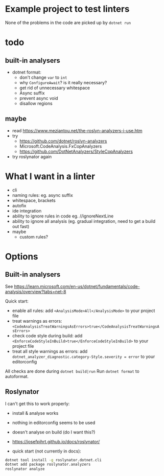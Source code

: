 # Example project to test linters

None of the problems in the code are picked up by `dotnet run`

# todo
## built-in analysers
- dotnet format:
    - don't change `var` to `int`
    - why `ConfigureAwait`? is it really necessary?
    - get rid of unnecessary whitespace
    - Async suffix
    - prevent async void
    - disallow regions
## maybe
- read https://www.meziantou.net/the-roslyn-analyzers-i-use.htm
- try
    - https://github.com/dotnet/roslyn-analyzers
    - Microsoft.CodeAnalysis.FxCopAnalyzers
    - https://github.com/DotNetAnalyzers/StyleCopAnalyzers
- try roslynator again

# What I want in a linter
- cli
- naming rules: eg. async suffix
- whitespace, brackets
- autofix
- ide integration
- ability to ignore rules in code eg. //ignoreNextLine
- ability to ignore all analysis (eg. gradual integration, need to get a build
  out fast)
- maybe
    - custom rules?

# Options
## Built-in analysers
See https://learn.microsoft.com/en-us/dotnet/fundamentals/code-analysis/overview?tabs=net-8

Quick start:

- enable all rules: add `<AnalysisMode>All</AnalysisMode>` to your project file
- treat warnings as errors:
  `<CodeAnalysisTreatWarningsAsErrors>true</CodeAnalysisTreatWarningsAsErrors>`
- check code style during build: add
  `<EnforceCodeStyleInBuild>true</EnforceCodeStyleInBuild>` to your project file
- treat all style warnings as errors: add
  `dotnet_analyzer_diagnostic.category-Style.severity = error` to your
  editorconfig

All checks are done during `dotnet build|run`
Run `dotnet format` to autoformat.

## Roslynator
I can't get this to work properly:
- install & analyse works
- nothing in editorconfig seems to be used
- doesn't analyse on build (do I want this?)

- https://josefpihrt.github.io/docs/roslynator/
- quick start (not currently in docs):
```sh
dotnet tool install -g roslynator.dotnet.cli
dotnet add package roslynator.analyzers
roslynator analyze
```
